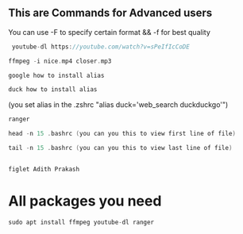 ## This are Commands for Advanced users
You can use -F to specify certain format && -f for best quality

```c
 youtube-dl https://youtube.com/watch?v=sPeIfIcCoDE
```

```c
ffmpeg -i nice.mp4 closer.mp3
```
```c
google how to install alias
```
```c
duck how to install alias 
```

(you set alias in the .zshrc "alias duck='web_search duckduckgo'")
```c 
ranger
```
```c 
head -n 15 .bashrc (you can you this to view first line of file)
```
```c 
tail -n 15 .bashrc (you can you this to view last line of file) 
```
```c

figlet Adith Prakash
```
# All packages you need
```c 
sudo apt install ffmpeg youtube-dl ranger 
```
